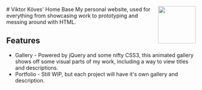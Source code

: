 <img src="images/favicon.ico?raw=true" align="right" width="100">
#  Viktor Köves' Home Base
My personal website, used for everything from showcasing work to prototyping and messing around with HTML.

## Features
- Gallery - Powered by jQuery and some nifty CSS3, this animated gallery shows off some visual parts of my work, including a way to view titles and descriptions.
- Portfolio - Still WIP, but each project will have it's own gallery and description.
